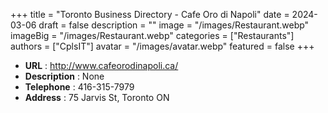 +++
title = "Toronto Business Directory - Cafe Oro di Napoli"
date = 2024-03-06
draft = false
description = ""
image = "/images/Restaurant.webp"
imageBig = "/images/Restaurant.webp"
categories = ["Restaurants"]
authors = ["CplsIT"]
avatar = "/images/avatar.webp"
featured = false
+++


* **URL** :  http://www.cafeorodinapoli.ca/
* **Description** : None
* **Telephone** : 416-315-7979
* **Address** : 75 Jarvis St, Toronto ON